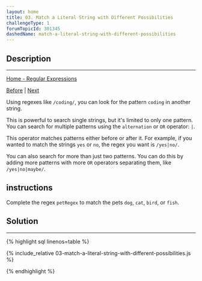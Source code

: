 ```yaml
---
layout: home
title: 03. Match a Literal String with Different Possibilities
challengeType: 1
forumTopicId: 301345
dashedName: match-a-literal-string-with-different-possibilities
---
```


<div class="row">
<div class="columnStmt" markdown="1">

## Description
------

[Home - Regular Expressions](../regular-expressions/README.md)

[Before](./02-match-literal-strings.md)  | [Next](./04-ignore-case-while-matching.md) 

Using regexes like `/coding/`, you can look for the pattern `coding` in another string.

This is powerful to search single strings, but it's limited to only one pattern. You can search for multiple patterns using the `alternation` or `OR` operator: `|`.

This operator matches patterns either before or after it. For example, if you wanted to match the strings `yes` or `no`, the regex you want is `/yes|no/`.

You can also search for more than just two patterns. You can do this by adding more patterns with more `OR` operators separating them, like `/yes|no|maybe/`.

## instructions 

Complete the regex `petRegex` to match the pets `dog`, `cat`, `bird`, or `fish`.

</div>
<div class="columnSol" markdown="1">

## Solution
------

{% highlight sql linenos=table %}

{% include_relative 03-match-a-literal-string-with-different-possibilities.js %}

{% endhighlight %}

</div>
</div>

